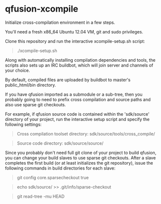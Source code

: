 qfusion-xcompile
================

Initialize cross-compilation environment in a few steps.

You'll need a fresh x86_64 Ubuntu 12.04 VM, git and sudo privileges.

Clone this repository and run the interactive xcompile-setup.sh script:

> ./xcompile-setup.sh

Along with automatically installing compilation dependencies and tools, 
the scripts also sets up an IRC buildbot, which will join server and
channels of your choice.

By default, compiled files are uploaded by buildbot to master's 
public_html/bin directory.

If you have qfusion imported as a submodule or a sub-tree, then you
probably going to need to prefix cross compilation and source paths
and also use sparse git checkouts.

For example, if qfusion source code is contained within the 
'sdk/source' directory of your project, run the interactive setup 
script and specify the following settings:

> Cross compilation toolset directory:
> sdk/source/tools/cross_compile/

> Source code directory:
> sdk/source/source/

Since you probably don't need full git clone of your project to build
qfusion, you can change your build slaves to use sparse git checkouts.
After a slave completes the first build (or at least initializes the
git repository), issue the following commands in build directories
for each slave:

> git config core.sparsecheckout true

> echo sdk/source/ >> .git/info/sparse-checkout

> git read-tree -mu HEAD

